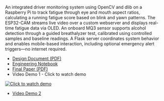 An integrated driver monitoring system using OpenCV and dlib on a Raspberry Pi to track fatigue through eye and mouth aspect ratios, calculating a running fatigue score based on blink and yawn patterns. The ESP32-CAM streams live video over a custom webserver and displays real-time fatigue data via OLED. An onboard MQ3 sensor supports alcohol detection through a guided breathalyzer test, calibrated using controlled samples and baseline readings. A Flask server coordinates system behavior and enables mobile-based interaction, including optional emergency alert triggers—no internet required.

- [Design Document (PDF)](docs/design_document.pdf)
- [Engineering Notebook](docs/engineering_notebook.md)
- [Final Paper (PDF)](docs/final_report.pdf)
- Video Demo 1 - Click to watch demo
  
 [![Click to watch demo](https://github.com/user-attachments/assets/d56c35d6-3ae8-4889-9f77-4430f9e00510)](https://drive.google.com/file/d/1akUV6YvoVE6YVaj2TsC6vIiu5VjOl5T-/view?usp=sharing)

- [Video Demo 2](https://drive.google.com/file/d/1_dD5bf3DfNFZJkOF3wCcVmGohEKaDvxr/view?usp=sharing)

